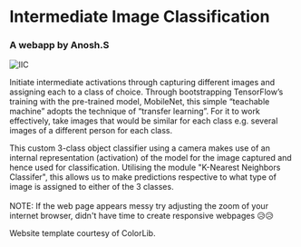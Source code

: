 # Intermediate Image Classification
### A webapp by Anosh.S

![IIC](https://user-images.githubusercontent.com/54537931/64058307-4b721980-cbec-11e9-940a-83f0638adebd.png)

Initiate intermediate activations through capturing different images and assigning each to a class of choice. Through bootstrapping TensorFlow’s training with the pre-trained model, MobileNet, this simple “teachable machine” adopts the technique of “transfer learning”. For it to work effectively, take images that would be similar for each class e.g. several images of a different person for each class.

This custom 3-class object classifier using a camera makes use of an internal representation (activation) of the model for the image captured and hence used for classification. Utilising the module "K-Nearest Neighbors Classifer", this allows us to make predictions respective to what type of image is assigned to either of the 3 classes.
<br>
<br>
NOTE: If the web page appears messy try adjusting the zoom of your internet browser, didn't have time to create responsive webpages 😥😥

Website template courtesy of ColorLib.
